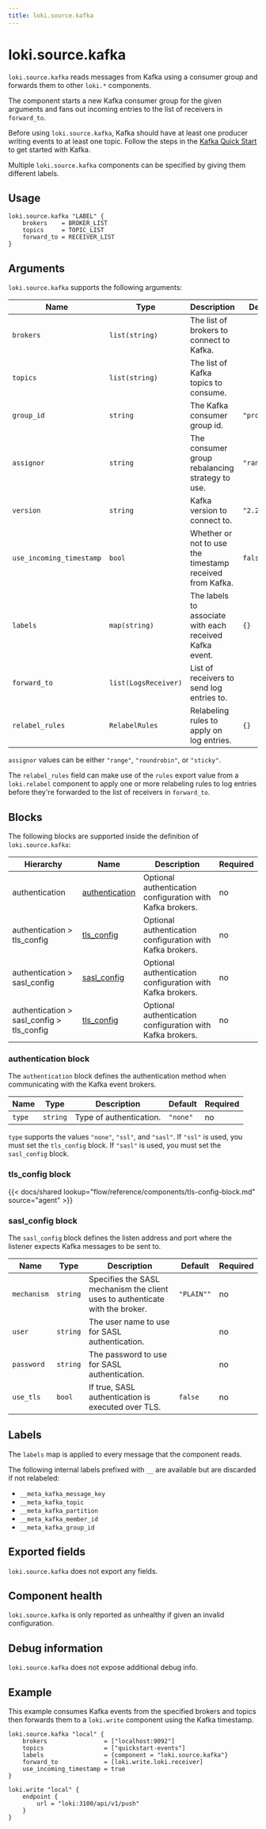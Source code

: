 ```yaml
---
title: loki.source.kafka
---
```


# loki.source.kafka

`loki.source.kafka` reads messages from Kafka using a consumer group
and forwards them to other `loki.*` components.

The component starts a new Kafka consumer group for the given arguments
and fans out incoming entries to the list of receivers in `forward_to`.

Before using `loki.source.kafka`, Kafka should have at least one producer
writing events to at least one topic. Follow the steps in the
[Kafka Quick Start](https://kafka.apache.org/documentation/#quickstart)
to get started with Kafka.

Multiple `loki.source.kafka` components can be specified by giving them
different labels.

## Usage

```river
loki.source.kafka "LABEL" {
	brokers    = BROKER_LIST
	topics     = TOPIC_LIST
	forward_to = RECEIVER_LIST
}
```

## Arguments

`loki.source.kafka` supports the following arguments:

Name                     | Type                   | Description          | Default | Required
------------------------ | ---------------------- | -------------------- | ------- | --------
`brokers`                | `list(string)`         | The list of brokers to connect to Kafka.                 |              | yes
`topics`                 | `list(string)`         | The list of Kafka topics to consume.                     |              | yes
`group_id`               | `string`               | The Kafka consumer group id.                             | `"promtail"` | no
`assignor`               | `string`               | The consumer group rebalancing strategy to use.          | `"range"`    | no
`version`                | `string`               | Kafka version to connect to.                             | `"2.2.1"`    | no
`use_incoming_timestamp` | `bool`                 | Whether or not to use the timestamp received from Kafka. | `false`      | no
`labels`                 | `map(string)`          | The labels to associate with each received Kafka event.  | `{}`         | no
`forward_to`             | `list(LogsReceiver)`   | List of receivers to send log entries to.                |              | yes
`relabel_rules`          | `RelabelRules`         | Relabeling rules to apply on log entries.                | `{}`         | no

`assignor` values can be either `"range"`, `"roundrobin"`, or `"sticky"`.

The `relabel_rules` field can make use of the `rules` export value from a
`loki.relabel` component to apply one or more relabeling rules to log entries
before they're forwarded to the list of receivers in `forward_to`.

## Blocks

The following blocks are supported inside the definition of `loki.source.kafka`:

Hierarchy | Name | Description | Required
--------- | ---- | ----------- | --------
authentication | [authentication] | Optional authentication configuration with Kafka brokers. | no
authentication > tls_config | [tls_config] | Optional authentication configuration with Kafka brokers. | no
authentication > sasl_config | [sasl_config] | Optional authentication configuration with Kafka brokers. | no
authentication > sasl_config > tls_config | [tls_config] | Optional authentication configuration with Kafka brokers. | no

[authentication]: #authentication-block
[tls_config]: #tls_config-block
[sasl_config]: #sasl_config-block

### authentication block

The `authentication` block defines the authentication method when communicating with the Kafka event brokers.

Name                     | Type          | Description | Default | Required
------------------------ | ------------- | ----------- | ------- | --------
`type`                   | `string`      | Type of authentication. | `"none"` | no

`type` supports the values `"none"`, `"ssl"`, and `"sasl"`. If `"ssl"` is used,
you must set the `tls_config` block. If `"sasl"` is used, you must set the `sasl_config` block.

### tls_config block

{{< docs/shared lookup="flow/reference/components/tls-config-block.md" source="agent" >}}

### sasl_config block

The `sasl_config` block defines the listen address and port where the listener
expects Kafka messages to be sent to.

Name                     | Type          | Description | Default | Required
------------------------ | ------------- | ----------- | ------- | --------
`mechanism` | `string` | Specifies the SASL mechanism the client uses to authenticate with the broker. | `"PLAIN""` | no
`user`      | `string` | The user name to use for SASL authentication. | | no
`password`  | `string` | The password to use for SASL authentication. | | no
`use_tls`   | `bool`   | If true, SASL authentication is executed over TLS. | `false` | no

## Labels

The `labels` map is applied to every message that the component reads.

The following internal labels prefixed with `__` are available but are discarded if not relabeled:
- `__meta_kafka_message_key`
- `__meta_kafka_topic`
- `__meta_kafka_partition`
- `__meta_kafka_member_id`
- `__meta_kafka_group_id`

## Exported fields

`loki.source.kafka` does not export any fields.

## Component health

`loki.source.kafka` is only reported as unhealthy if given an invalid
configuration.

## Debug information

`loki.source.kafka` does not expose additional debug info.

## Example

This example consumes Kafka events from the specified brokers and topics
then forwards them to a `loki.write` component using the Kafka timestamp.

```river
loki.source.kafka "local" {
	brokers                = ["localhost:9092"]
	topics                 = ["quickstart-events"]
	labels                 = {component = "loki.source.kafka"}
	forward_to             = [loki.write.loki.receiver]
	use_incoming_timestamp = true
}

loki.write "local" {
	endpoint {
		url = "loki:3100/api/v1/push"
	}
}
```

